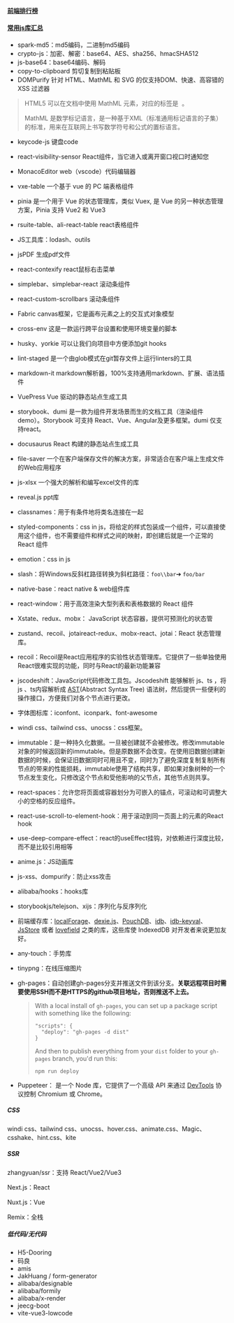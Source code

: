 #### [前端排行榜](https://bestofjs.org/)

#### [常用js库汇总](https://github.com/MrXujiang/frontend-developer-roadmap)

- spark-md5：md5编码，二进制md5编码
- crypto-js：加密、解密：base64、AES、sha256、hmacSHA512
- js-base64：base64编码、解码
- copy-to-clipboard   剪切复制到粘贴板
- DOMPurify  针对 HTML、MathML 和 SVG 的仅支持DOM、快速、高容错的 XSS 过滤器

> HTML5 可以在文档中使用 MathML 元素，对应的标签是 <math>...</math> 。
>
> MathML 是数学标记语言，是一种基于XML（标准通用标记语言的子集）的标准，用来在互联网上书写数学符号和公式的置标语言。

- keycode-js  键盘code

- react-visibility-sensor  React组件，当它进入或离开窗口视口时通知您  

- MonacoEditor   web（vscode）代码编辑器

- vxe-table  一个基于 vue 的 PC 端表格组件

- pinia 是一个用于 Vue 的状态管理库，类似 Vuex, 是 Vue 的另一种状态管理方案，Pinia 支持 Vue2 和 Vue3

- rsuite-table、ali-react-table  react表格组件

- JS工具库：lodash、outils

- jsPDF  生成pdf文件

- react-contexify  react鼠标右击菜单

- simplebar、simplebar-react  滚动条组件

- react-custom-scrollbars  滚动条组件

- Fabric  canvas框架，它是画布元素之上的交互式对象模型

- cross-env 这是一款运行跨平台设置和使用环境变量的脚本

- husky、yorkie 可以让我们向项目中方便添加git hooks

- lint-staged 是一个由glob模式在git暂存文件上运行linters的工具

- markdown-it  markdown解析器，100%支持通用markdown、扩展、语法插件

- VuePress  Vue 驱动的静态站点生成工具  

- storybook、dumi  是一款为组件开发场景而生的文档工具（渲染组件 demo）。Storybook 可支持 React、Vue、Angular及更多框架。dumi  仅支持react。

- docusaurus  React 构建的静态站点生成工具  

- file-saver  一个在客户端保存文件的解决方案，非常适合在客户端上生成文件的Web应用程序

- js-xlsx  一个强大的解析和编写excel文件的库

- reveal.js  ppt库

- classnames：用于有条件地将类名连接在一起

- styled-components：css in js，将给定的样式包装成一个组件，可以直接使用这个组件，也不需要组件和样式之间的映射，即创建后就是一个正常的React 组件

- emotion：css in js

- slash：将Windows反斜杠路径转换为斜杠路径：`foo\\bar`➔ `foo/bar`

- native-base：react native & web组件库

- react-window：用于高效渲染大型列表和表格数据的 React 组件

- Xstate、redux、mobx： JavaScript 状态容器，提供可预测化的状态管

- zustand、recoil、jotaireact-redux、mobx-react、jotai：React 状态管理库。

- recoil：Recoil是React应用程序的实验性状态管理库。它提供了一些单独使用React很难实现的功能，同时与React的最新功能兼容

- jscodeshift：JavaScript代码修改工具包。Jscodeshift 能够解析 js、ts ，将 js 、ts内容解析成 [AST](https://link.zhihu.com/?target=https%3A//astexplorer.net/)(Abstract Syntax Tree) 语法树，然后提供一些便利的操作接口，方便我们对各个节点进行更改。

- 字体图标库：iconfont、iconpark、font-awesome

- windi css、tailwind css、unocss：css框架。

- immutable：是一种持久化数据。一旦被创建就不会被修改。修改immutable对象的时候返回新的immutable。但是原数据不会改变。在使用旧数据创建新数据的时候，会保证旧数据同时可用且不变，同时为了避免深度复制复制所有节点的带来的性能损耗，immutable使用了结构共享，即如果对象树种的一个节点发生变化，只修改这个节点和受他影响的父节点，其他节点则共享。

- react-spaces：允许您将页面或容器划分为可嵌入的锚点，可滚动和可调整大小的空格的反应组件。

- react-use-scroll-to-element-hook：用于滚动到同一页面上的元素的React hook

- use-deep-compare-effect：react的useEffect挂钩，对依赖进行深度比较，而不是比较引用相等

- anime.js：JS动画库

- js-xss、dompurify：防止xss攻击

- alibaba/hooks：hooks库

- storybookjs/telejson、xijs：序列化与反序列化

- 前端缓存库：[localForage](https://localforage.github.io/localForage/)、[dexie.js](https://www.dexie.org/)、[PouchDB](https://pouchdb.com/)、[idb](https://www.npmjs.com/package/idb)、[idb-keyval](https://www.npmjs.com/package/idb-keyval)、[JsStore](https://jsstore.net/) 或者 [lovefield](https://github.com/google/lovefield) 之类的库，这些库使 IndexedDB 对开发者来说更加友好。

- any-touch：手势库

- tinypng：在线压缩图片

- gh-pages：自动创建gh-pages分支并推送文件到该分支。**关联远程项目时需要使用SSH而不是HTTPS的github项目地址，否则推送不上去。**

  > With a local install of `gh-pages`, you can set up a package script with something like the following:
  >
  > ```
  > "scripts": {
  >   "deploy": "gh-pages -d dist"
  > }
  > ```
  >
  > And then to publish everything from your `dist` folder to your `gh-pages` branch, you'd run this:
  >
  > ```
  > npm run deploy
  > ```

- Puppeteer： 是一个 Node 库，它提供了一个高级 API 来通过 [DevTools](http://www.puppeteerjs.com/(https://chromedevtools.github.io/devtools-protocol/)) 协议控制 Chromium 或 Chrome。

##### CSS

windi css、tailwind css、unocss、hover.css、animate.css、Magic、csshake、hint.css、kite

##### SSR

zhangyuan/ssr：支持 React/Vue2/Vue3 

Next.js：React

Nuxt.js：Vue

Remix：全栈

##### 低代码/无代码

- H5-Dooring
- 码良
- amis
- JakHuang / form-generator
- alibaba/designable
- alibaba/formily
- alibaba/x-render
- jeecg-boot
- vite-vue3-lowcode


